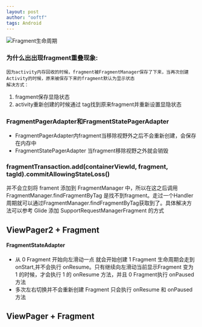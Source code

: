 ```yaml
---
layout: post
author: "ooftf"
tags: Android
---
```

![Fragment生命周期](https://upload-images.jianshu.io/upload_images/1688279-0424d62f50035b43.png?imageMogr2/auto-orient/strip|imageView2/2/w/317/format/webp)
### 为什么出出现fragment重叠现象:
    因为activity内存回收的时候，fragment被FragmentManager保存了下来，当再次创建Activity的时候，原来被保存下来的fragment默认为显示状态
    解决方式：
1.    fragment保存显隐状态
2.    activity重新创建的时候通过 tag找到原来fragment并重新设置显隐状态

### FragmentPagerAdapter和FragmentStatePagerAdapter
* FragmentPagerAdapter内fragment当移除视野外之后不会重新创建，会保存在内存中
* FragmentStatePagerAdapter 当fragment移除视野之外就会销毁

### fragmentTransaction.add(containerViewId, fragment, tagId).commitAllowingStateLoss()
并不会立刻将 frament 添加到 FragmentManager 中，所以在这之后调用FragmentManager.findFragmentByTag 是找不到fragment。走过一个Handler周期就可以通过FragmentManager.findFragmentByTag获取到了。具体解决方法可以参考 Glide 添加 SupportRequestManagerFragment 的方式


## ViewPager2 + Fragment
#### FragmentStateAdapter
* 从 0 Fragment 开始向左滑动一点 就会开始创建 1 Fragment 生命周期会走到 onStart,并不会执行 onResume。只有继续向左滑动当前显示Fragment 变为 1 的时候，才会执行  1  的 onResume 方法，并且 0 Fragment执行 onPaused 方法
* 多次左右切换并不会重新创建 Fragment 只会执行 onResume 和 onPaused 方法

## ViewPager + Fragment